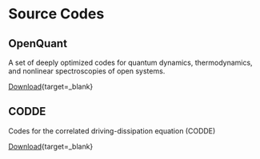 # Source Codes

## OpenQuant

A set of deeply optimized codes for quantum dynamics, thermodynamics, and nonlinear spectroscopies of open systems.

[Download](https://github.com/hou-dao/OpenQuant){target=_blank}

## CODDE

Codes for the correlated driving-dissipation equation (CODDE)

[Download](https://github.com/Wang-Yao-USTC/CODDE){target=_blank}
